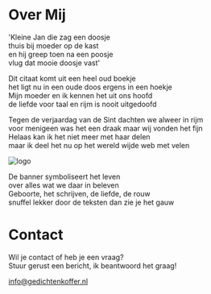 
# Over Mij

'Kleine Jan die zag een doosje\
thuis bij moeder op de kast\
en hij greep toen na een poosje\
vlug dat mooie doosje vast'

Dit citaat komt uit een heel oud boekje\
het ligt nu in een oude doos ergens in een hoekje\
Mijn moeder en ik kennen het uit ons hoofd\
de liefde voor taal en rijm is nooit uitgedoofd

Tegen de verjaardag van de Sint dachten we alweer in rijm\
voor menigeen was het een draak maar wij vonden het fijn\
Helaas kan ik het niet meer met haar delen\
maar ik deel het nu op het wereld wijde web met velen

![logo](logo.png)

De banner symboliseert het leven\
over alles wat we daar in beleven\
Geboorte, het schrijven, de liefde, de rouw\
snuffel lekker door de teksten dan zie je het gauw

# Contact

Wil je contact of heb je een vraag?\
Stuur gerust een bericht, ik beantwoord het graag!

[info@gedichtenkoffer.nl](mailto:info@gedichtenkoffer.nl)
